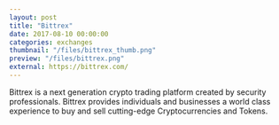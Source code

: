 ```yaml
---
layout: post
title: "Bittrex"
date: 2017-08-10 00:00:00
categories: exchanges
thumbnail: "/files/bittrex_thumb.png"
preview: "/files/bittrex.png"
external: https://bittrex.com/
---
```

Bittrex is a next generation crypto trading platform created by security professionals. Bittrex provides individuals and businesses a world class experience to buy and sell cutting-edge Cryptocurrencies and Tokens.
